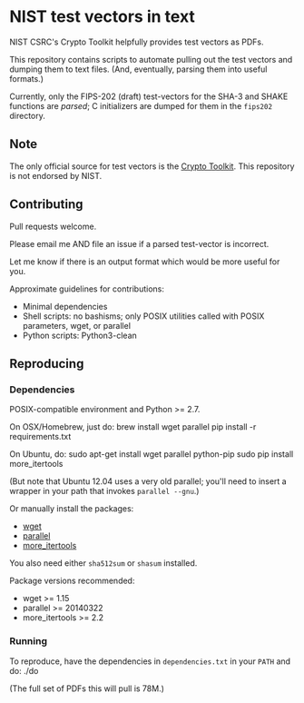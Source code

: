 # NIST test vectors in text

NIST CSRC's Crypto Toolkit helpfully provides test vectors as PDFs.

This repository contains scripts to automate pulling out the test
vectors and dumping them to text files. (And, eventually, parsing
them into useful formats.)

Currently, only the FIPS-202 (draft) test-vectors for the SHA-3 and
SHAKE functions are *parsed*; C initializers are dumped for them in
the `fips202` directory.

## Note

The only official source for test vectors is the
[Crypto Toolkit](http://csrc.nist.gov/groups/ST/toolkit/examples.html).
This repository is not endorsed by NIST.

## Contributing

Pull requests welcome.

Please email me AND file an issue if a parsed test-vector is incorrect.

Let me know if there is an output format which would be more useful
for you.

Approximate guidelines for contributions:
  - Minimal dependencies
  - Shell scripts: no bashisms; only POSIX utilities called with
    POSIX parameters, wget, or parallel
  - Python scripts: Python3-clean

## Reproducing

### Dependencies

POSIX-compatible environment and Python >= 2.7.

On OSX/Homebrew, just do:
    brew install wget parallel
    pip install -r requirements.txt

On Ubuntu, do:
    sudo apt-get install wget parallel python-pip
    sudo pip install more_itertools

(But note that Ubuntu 12.04 uses a very old parallel; you'll
need to insert a wrapper in your path that invokes
`parallel --gnu`.)

Or manually install the packages:
  - [wget](http://www.gnu.org/software/wget/)
  - [parallel](http://www.gnu.org/software/parallel/)
  - [more_itertools](https://github.com/erikrose/more-itertools)

You also need either `sha512sum` or `shasum` installed.

Package versions recommended:
  - wget >= 1.15
  - parallel >= 20140322
  - more_itertools >= 2.2

### Running

To reproduce, have the dependencies in `dependencies.txt` in your
`PATH` and do:
      ./do

(The full set of PDFs this will pull is 78M.)
